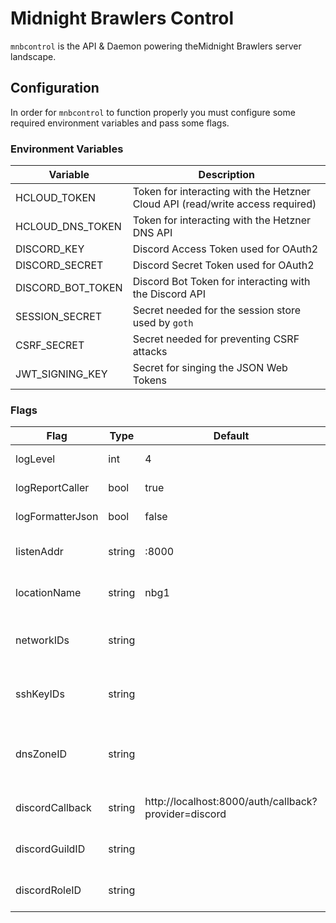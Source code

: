 # Midnight Brawlers Control

`mnbcontrol` is the API & Daemon powering theMidnight Brawlers
server landscape.

## Configuration

In order for `mnbcontrol` to function properly you must configure some
required environment variables and pass some flags.

### Environment Variables 

| Variable          | Description
| ---               | ---
| HCLOUD_TOKEN      | Token for interacting with the Hetzner Cloud API (read/write access required)
| HCLOUD_DNS_TOKEN  | Token for interacting with the Hetzner DNS API
| DISCORD_KEY       | Discord Access Token used for OAuth2
| DISCORD_SECRET    | Discord Secret Token used for OAuth2
| DISCORD_BOT_TOKEN | Discord Bot Token for interacting with the Discord API
| SESSION_SECRET    | Secret needed for the session store used by `goth`
| CSRF_SECRET       | Secret needed for preventing CSRF attacks
| JWT_SIGNING_KEY   | Secret for singing the JSON Web Tokens

### Flags

| Flag             | Type   | Default                                              | Description
| ---              | ---    | ---                                                  | ---
| logLevel         | int    | 4                                                    | log level (0-6)
| logReportCaller  | bool   | true                                                 | log report caller
| logFormatterJson | bool   | false                                                | log formatter json
| listenAddr       | string | :8000                                                | http server listen address
| locationName     | string | nbg1                                                 | Hetzner location name
| networkIDs       | string |                                                      | comma separated list of network ids
| sshKeyIDs        | string |                                                      | comma separated list if ssh key ids
| dnsZoneID        | string |                                                      | dns zone id, can be empty for disabling dns support
| discordCallback  | string | http://localhost:8000/auth/callback?provider=discord | discord oauth callback url
| discordGuildID   | string |                                                      | discord guild id for authorization
| discordRoleID    | string |                                                      | discord role id for authorization
